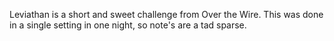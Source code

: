 Leviathan is a short and sweet challenge from Over the Wire. This was done in a single setting in one night, so note's are a tad sparse.
